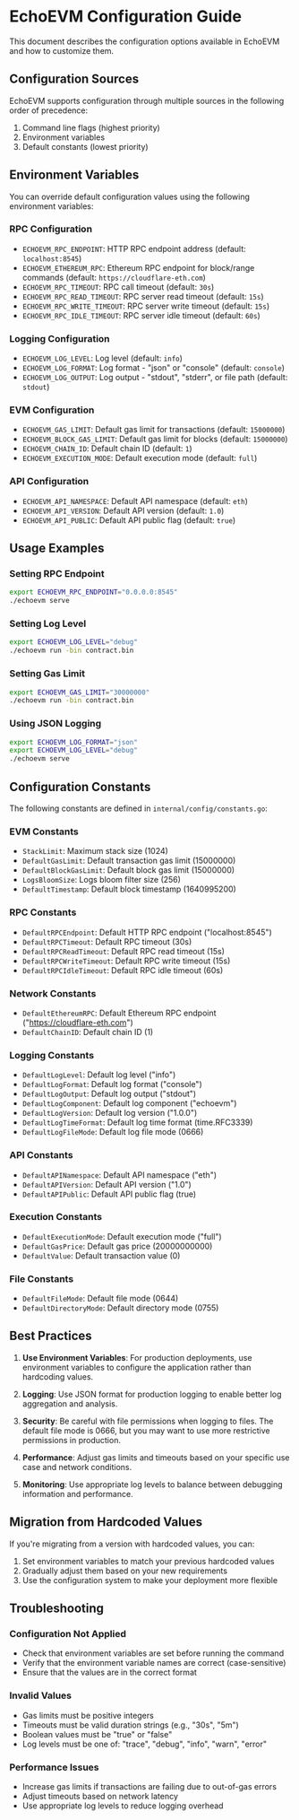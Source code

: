 # EchoEVM Configuration Guide

This document describes the configuration options available in EchoEVM and how to customize them.

## Configuration Sources

EchoEVM supports configuration through multiple sources in the following order of precedence:

1. Command line flags (highest priority)
2. Environment variables
3. Default constants (lowest priority)

## Environment Variables

You can override default configuration values using the following environment variables:

### RPC Configuration
- `ECHOEVM_RPC_ENDPOINT`: HTTP RPC endpoint address (default: `localhost:8545`)
- `ECHOEVM_ETHEREUM_RPC`: Ethereum RPC endpoint for block/range commands (default: `https://cloudflare-eth.com`)
- `ECHOEVM_RPC_TIMEOUT`: RPC call timeout (default: `30s`)
- `ECHOEVM_RPC_READ_TIMEOUT`: RPC server read timeout (default: `15s`)
- `ECHOEVM_RPC_WRITE_TIMEOUT`: RPC server write timeout (default: `15s`)
- `ECHOEVM_RPC_IDLE_TIMEOUT`: RPC server idle timeout (default: `60s`)

### Logging Configuration
- `ECHOEVM_LOG_LEVEL`: Log level (default: `info`)
- `ECHOEVM_LOG_FORMAT`: Log format - "json" or "console" (default: `console`)
- `ECHOEVM_LOG_OUTPUT`: Log output - "stdout", "stderr", or file path (default: `stdout`)

### EVM Configuration
- `ECHOEVM_GAS_LIMIT`: Default gas limit for transactions (default: `15000000`)
- `ECHOEVM_BLOCK_GAS_LIMIT`: Default gas limit for blocks (default: `15000000`)
- `ECHOEVM_CHAIN_ID`: Default chain ID (default: `1`)
- `ECHOEVM_EXECUTION_MODE`: Default execution mode (default: `full`)

### API Configuration
- `ECHOEVM_API_NAMESPACE`: Default API namespace (default: `eth`)
- `ECHOEVM_API_VERSION`: Default API version (default: `1.0`)
- `ECHOEVM_API_PUBLIC`: Default API public flag (default: `true`)

## Usage Examples

### Setting RPC Endpoint
```bash
export ECHOEVM_RPC_ENDPOINT="0.0.0.0:8545"
./echoevm serve
```

### Setting Log Level
```bash
export ECHOEVM_LOG_LEVEL="debug"
./echoevm run -bin contract.bin
```

### Setting Gas Limit
```bash
export ECHOEVM_GAS_LIMIT="30000000"
./echoevm run -bin contract.bin
```

### Using JSON Logging
```bash
export ECHOEVM_LOG_FORMAT="json"
export ECHOEVM_LOG_LEVEL="debug"
./echoevm serve
```

## Configuration Constants

The following constants are defined in `internal/config/constants.go`:

### EVM Constants
- `StackLimit`: Maximum stack size (1024)
- `DefaultGasLimit`: Default transaction gas limit (15000000)
- `DefaultBlockGasLimit`: Default block gas limit (15000000)
- `LogsBloomSize`: Logs bloom filter size (256)
- `DefaultTimestamp`: Default block timestamp (1640995200)

### RPC Constants
- `DefaultRPCEndpoint`: Default HTTP RPC endpoint ("localhost:8545")
- `DefaultRPCTimeout`: Default RPC timeout (30s)
- `DefaultRPCReadTimeout`: Default RPC read timeout (15s)
- `DefaultRPCWriteTimeout`: Default RPC write timeout (15s)
- `DefaultRPCIdleTimeout`: Default RPC idle timeout (60s)

### Network Constants
- `DefaultEthereumRPC`: Default Ethereum RPC endpoint ("https://cloudflare-eth.com")
- `DefaultChainID`: Default chain ID (1)

### Logging Constants
- `DefaultLogLevel`: Default log level ("info")
- `DefaultLogFormat`: Default log format ("console")
- `DefaultLogOutput`: Default log output ("stdout")
- `DefaultLogComponent`: Default log component ("echoevm")
- `DefaultLogVersion`: Default log version ("1.0.0")
- `DefaultLogTimeFormat`: Default log time format (time.RFC3339)
- `DefaultLogFileMode`: Default log file mode (0666)

### API Constants
- `DefaultAPINamespace`: Default API namespace ("eth")
- `DefaultAPIVersion`: Default API version ("1.0")
- `DefaultAPIPublic`: Default API public flag (true)

### Execution Constants
- `DefaultExecutionMode`: Default execution mode ("full")
- `DefaultGasPrice`: Default gas price (20000000000)
- `DefaultValue`: Default transaction value (0)

### File Constants
- `DefaultFileMode`: Default file mode (0644)
- `DefaultDirectoryMode`: Default directory mode (0755)

## Best Practices

1. **Use Environment Variables**: For production deployments, use environment variables to configure the application rather than hardcoding values.

2. **Logging**: Use JSON format for production logging to enable better log aggregation and analysis.

3. **Security**: Be careful with file permissions when logging to files. The default file mode is 0666, but you may want to use more restrictive permissions in production.

4. **Performance**: Adjust gas limits and timeouts based on your specific use case and network conditions.

5. **Monitoring**: Use appropriate log levels to balance between debugging information and performance.

## Migration from Hardcoded Values

If you're migrating from a version with hardcoded values, you can:

1. Set environment variables to match your previous hardcoded values
2. Gradually adjust them based on your new requirements
3. Use the configuration system to make your deployment more flexible

## Troubleshooting

### Configuration Not Applied
- Check that environment variables are set before running the command
- Verify that the environment variable names are correct (case-sensitive)
- Ensure that the values are in the correct format

### Invalid Values
- Gas limits must be positive integers
- Timeouts must be valid duration strings (e.g., "30s", "5m")
- Boolean values must be "true" or "false"
- Log levels must be one of: "trace", "debug", "info", "warn", "error"

### Performance Issues
- Increase gas limits if transactions are failing due to out-of-gas errors
- Adjust timeouts based on network latency
- Use appropriate log levels to reduce logging overhead
